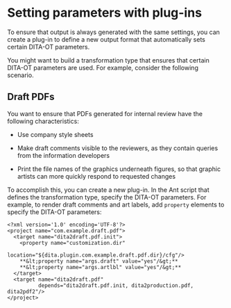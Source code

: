 # Setting parameters with plug-ins

To ensure that output is always generated with the same settings, you can create a plug-in to define a new output format that automatically sets certain DITA-OT parameters.

You might want to build a transformation type that ensures that certain DITA-OT parameters are used. For example, consider the following scenario.

## Draft PDFs

You want to ensure that PDFs generated for internal review have the following characteristics:

-   Use company style sheets

-   Make draft comments visible to the reviewers, as they contain queries from the information developers

-   Print the file names of the graphics underneath figures, so that graphic artists can more quickly respond to requested changes


To accomplish this, you can create a new plug-in. In the Ant script that defines the transformation type, specify the DITA-OT parameters. For example, to render draft comments and art labels, add `property` elements to specify the DITA-OT parameters:

```
<?xml version='1.0' encoding='UTF-8'?>
<project name="com.example.draft.pdf">
  <target name="dita2draft.pdf.init">
    <property name="customization.dir"
              location="${dita.plugin.com.example.draft.pdf.dir}/cfg"/>
    **&lt;property name="args.draft" value="yes"/&gt;**
    **&lt;property name="args.artlbl" value="yes"/&gt;**
  </target>
  <target name="dita2draft.pdf"
          depends="dita2draft.pdf.init, dita2production.pdf, dita2pdf2"/>
</project>
```

